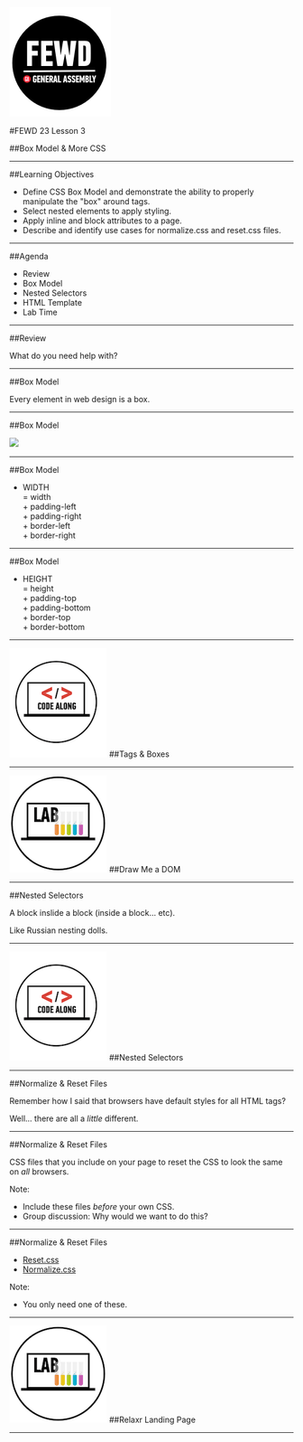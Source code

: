 ![GeneralAssemb.ly](../../img/icons/FEWD_Logo.png)

#FEWD 23 Lesson 3

##Box Model & More CSS

---

##Learning Objectives

* Define CSS Box Model and demonstrate the ability to properly manipulate the "box" around tags.
* Select nested elements to apply styling.
* Apply inline and block attributes to a page.
* Describe and identify use cases for normalize.css and reset.css files.

---

##Agenda

*	Review
*	Box Model
*	Nested Selectors
*	HTML Template
*	Lab Time

---

##Review

What do you need help with?

---

##Box Model

Every element in web design is a box. 

---

##Box Model

![](http://www.mandalatv.net/itp/drivebys/css/lib/img/box_model.gif)

---

##Box Model

* WIDTH <br>
= width <br> + padding-left <br> + padding-right <br> + border-left <br> + border-right

---

##Box Model

* HEIGHT <br> 
= height <br> + padding-top <br> + padding-bottom <br> + border-top <br> + border-bottom

---

![GeneralAssemb.ly](../../img/icons/code_along.png)
##Tags & Boxes

---

![GeneralAssemb.ly](../../img/icons/exercise_icon_md.png)
##Draw Me a DOM

---

##Nested Selectors

A block inslide a block (inside a block... etc).

Like Russian nesting dolls.

---

![GeneralAssemb.ly](../../img/icons/code_along.png)
##Nested Selectors

---

##Normalize & Reset Files

Remember how I said that browsers have default styles for all HTML tags?

Well... there are all a _little_ different.

---

##Normalize & Reset Files

CSS files that you include on your page to reset the CSS to look the same on _all_ browsers.

Note:

* Include these files _before_ your own CSS.
* Group discussion: Why would we want to do this?

---

##Normalize & Reset Files

* [Reset.css](http://meyerweb.com/eric/tools/css/reset/)
* [Normalize.css](https://necolas.github.io/normalize.css/)

Note:
* You only need one of these.

---

![GeneralAssemb.ly](../../img/icons/exercise_icon_md.png)
##Relaxr Landing Page

---

